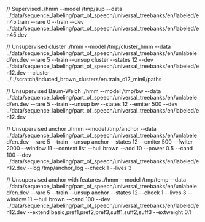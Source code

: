 // Supervised
./hmm --model /tmp/sup --data ../data/sequence_labeling/part_of_speech/universal_treebanks/en/labeled/en45.train --rare 0 --train --dev ../data/sequence_labeling/part_of_speech/universal_treebanks/en/labeled/en45.dev

// Unsupervised cluster
./hmm --model /tmp/cluster_hmm --data ../data/sequence_labeling/part_of_speech/universal_treebanks/en/unlabeled/en.dev --rare 5 --train --unsup cluster --states 12 --dev ../data/sequence_labeling/part_of_speech/universal_treebanks/en/labeled/en12.dev --cluster ../../scratch/induced_brown_clusters/en.train_c12_min6/paths

// Unsupervised Baum-Welch
./hmm --model /tmp/bw --data ../data/sequence_labeling/part_of_speech/universal_treebanks/en/unlabeled/en.dev --rare 5 --train --unsup bw --states 12 --emiter 500  --dev ../data/sequence_labeling/part_of_speech/universal_treebanks/en/labeled/en12.dev

// Unsupervised anchor
./hmm --model /tmp/anchor --data ../data/sequence_labeling/part_of_speech/universal_treebanks/en/unlabeled/en.dev --rare 5 --train --unsup anchor --states 12 --emiter 500 --fwiter 2000 --window 11 --context list --hull brown --add 10 --power 0.5 --cand 100 --dev ../data/sequence_labeling/part_of_speech/universal_treebanks/en/labeled/en12.dev --log /tmp/anchor_log --check 1 --lives 3

// Unsupervised anchor with features
./hmm --model /tmp/temp --data ../data/sequence_labeling/part_of_speech/universal_treebanks/en/unlabeled/en.dev --rare 5 --train --unsup anchor --states 12 --check 1 --lives 3 --window 11 --hull brown --cand 100 --dev ../data/sequence_labeling/part_of_speech/universal_treebanks/en/labeled/en12.dev --extend basic,pref1,pref2,pref3,suff1,suff2,suff3 --extweight 0.1